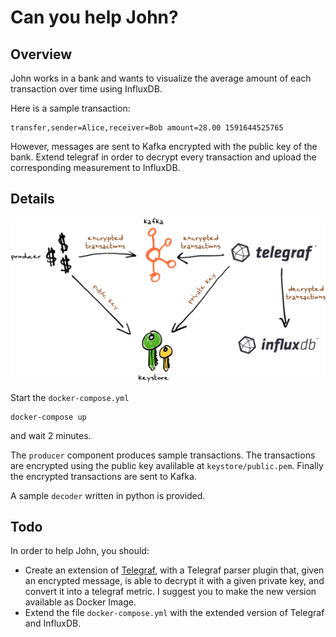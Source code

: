 # Can you help John?

## Overview

John works in a bank and wants to visualize the average amount of each transaction over time using InfluxDB. 

Here is a sample transaction: 

```
transfer,sender=Alice,receiver=Bob amount=28.00 1591644525765
```

However, messages are sent to Kafka encrypted with the public key of the bank.
Extend telegraf in order to decrypt every transaction and upload the corresponding measurement to InfluxDB.

## Details

![](./architecture.png)

Start the `docker-compose.yml`

```
docker-compose up
```

and wait 2 minutes.

The `producer` component produces sample transactions. The transactions are encrypted using the public key avalilable at `keystore/public.pem`. Finally the encrypted transactions are sent to Kafka.

A sample `decoder` written in python is provided.

## Todo

In order to help John, you should:

- Create an extension of [Telegraf](https://github.com/influxdata/telegraf), with a Telegraf parser plugin that, given an encrypted message, is able to decrypt it with a given private key, and convert it into a telegraf metric. I suggest you to make the new version available as Docker Image.
- Extend the file `docker-compose.yml` with the extended version of Telegraf and InfluxDB.


